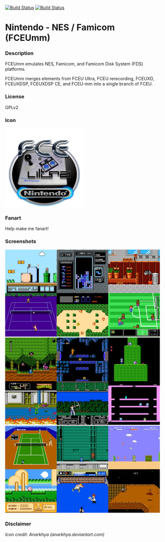 [![Build Status](https://travis-ci.org/kodi-game/game.libretro.fceumm.svg?branch=master)](https://travis-ci.org/kodi-game/game.libretro.fceumm)
[![Build Status](https://ci.appveyor.com/api/projects/status/github/kodi-game/game.libretro.fceumm?svg=true)](https://ci.appveyor.com/project/kodi-game/game-libretro-fceumm)

# Nintendo - NES / Famicom (FCEUmm)

### Description

FCEUmm emulates NES, Famicom, and Famicom Disk System (FDS) platforms.

FCEUmm merges elements from FCEU Ultra, FCEU rerecording, FCEUXD, FCEUXDSP, FCEUXDSP CE, and FCEU-mm into a single branch of FCEU.

### License

GPLv2

### Icon

![Nintendo - NES / Famicom (FCEUmm) icon](game.libretro.fceumm/resources/icon.png)

### Fanart

Help make me fanart!

### Screenshots

![Nintendo - NES / Famicom (FCEUmm) screenshot](game.libretro.fceumm/resources/screenshot-01.jpg)
![Nintendo - NES / Famicom (FCEUmm) screenshot](game.libretro.fceumm/resources/screenshot-02.jpg)
![Nintendo - NES / Famicom (FCEUmm) screenshot](game.libretro.fceumm/resources/screenshot-03.jpg)

### Disclaimer

*Icon credit: Anarkhya (anarkhya.deviantart.com)*
